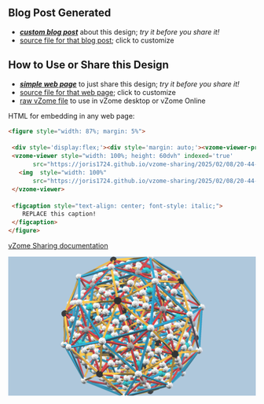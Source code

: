 
## Blog Post Generated

 - [***custom blog post***](<https://joris1724.github.io/vzome-sharing/2025/02/08/Hyperdual-20-44-41.html>) about this design; *try it before you share it!*
 - [source file for that blog post](<https://github.com/joris1724/vzome-sharing/edit/main/_posts/2025-02-08-Hyperdual-20-44-41.md>); click to customize
 


## How to Use or Share this Design

 - [***simple web page***](<https://joris1724.github.io/vzome-sharing/2025/02/08/20-44-41-Hyperdual/>) to just share this design; *try it before you share it!*
 - [source file for that web page](<https://github.com/joris1724/vzome-sharing/edit/main/2025/02/08/20-44-41-Hyperdual/index.md>); click to customize
 - [raw vZome file](<https://raw.githubusercontent.com/joris1724/vzome-sharing/main/2025/02/08/20-44-41-Hyperdual/Hyperdual.vZome>) to use in vZome desktop or vZome Online
 
 HTML for embedding in any web page:
 ```html
<figure style="width: 87%; margin: 5%">
  
  <div style='display:flex;'><div style='margin: auto;'><vzome-viewer-previous label='prev step'></vzome-viewer-previous><vzome-viewer-next label='next step'></vzome-viewer-next></div></div>
  <vzome-viewer style="width: 100%; height: 60dvh" indexed='true'
        src="https://joris1724.github.io/vzome-sharing/2025/02/08/20-44-41-Hyperdual/Hyperdual.vZome" >
    <img  style="width: 100%"
        src="https://joris1724.github.io/vzome-sharing/2025/02/08/20-44-41-Hyperdual/Hyperdual.png" >
  </vzome-viewer>

  <figcaption style="text-align: center; font-style: italic;">
     REPLACE this caption!
  </figcaption>
</figure>

 ```

[vZome Sharing documentation](https://vzome.github.io/vzome/sharing.html#how-it-works)

![Image](<Hyperdual.png>)


